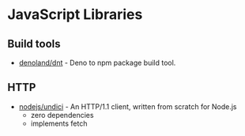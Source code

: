 # JavaScript Libraries

## Build tools

- [denoland/dnt](https://github.com/denoland/dnt) - Deno to npm package build
  tool.

## HTTP

- [nodejs/undici](https://github.com/nodejs/undici) - An HTTP/1.1 client,
  written from scratch for Node.js
  - zero dependencies
  - implements fetch
